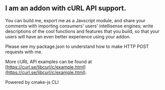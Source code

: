 ## I am an addon with cURL API support.

You can build me, export me as a Javscript module, and share your comments with importing consumers' users' intellisense engines; write descriptions of the cool functions and features that you build, so that your users will have an even better experience using your addon.

Please see my package.json to understand how to make HTTP POST requests with me.

More cURL API examples can be found at [https://curl.se/libcurl/c/example.html](https://curl.se/libcurl/c/example.html).

Powered by cmake-js CLI
